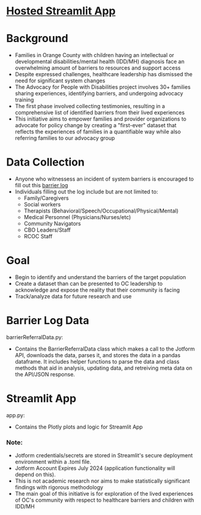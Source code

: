 # [Hosted Streamlit App](https://barrierlogoc.streamlit.app)
# Background
- Families in Orange County with children having an intellectual or developmental disabilities/mental health (IDD/MH) diagnosis face an overwhelming amount of barriers to resources and support access
- Despite expressed challenges, healthcare leadership has dismissed the need for significant system changes
- The Advocacy for People with Disabilities project involves 30+ families sharing experiences, identifying barriers, and undergoing advocacy training
- The first phase involved collecting testimonies, resulting in a comprehensive list of identified barriers from their lived experiences
- This initiative aims to empower families and provider organizations to advocate for policy change by creating a "first-ever" dataset that reflects the experiences of families in
a quantifiable way while also referring families to our advocacy group

# Data Collection
- Anyone who witnessess an incident of system barriers is encouraged to fill out this [barrier log](https://form.jotform.com/240215836883158)
- Individuals filling out the log include but are not limited to:
  - Family/Caregivers
  - Social workers
  - Therapists (Behavioral/Speech/Occupational/Physical/Mental)
  - Medical Personnel (Physicians/Nurses/etc)
  - Community Navigators
  - CBO Leaders/Staff
  - RCOC Staff

# Goal
- Begin to identify and understand the barriers of the target population
- Create a dataset than can be presented to OC leadership to acknowledge and expose the reality that their community is facing
- Track/analyze data for future research and use

# Barrier Log Data
barrierReferralData.py:
- Contains the BarrierReferralData class which makes a call to the Jotform API, downloads the data, parses it, and stores the data in a pandas dataframe. It includes helper functions to parse the data and class methods that aid in analysis, updating data, and retreiving meta data on the API/JSON response.

# Streamlit App
app.py: 
- Contains the Plotly plots and logic for Streamlit App

### Note: 
- Jotform credentials/secrets are stored in Streamlit's secure deployment environment within a .toml file.
- Jotform Account Expires July 2024 (application functionality will depend on this).
- This is not academic research nor aims to make statistically significant findings with rigorous methodology
- The main goal of this initiative is for exploration of the lived experiences of OC's community with respect to healthcare barriers and children with IDD/MH 
